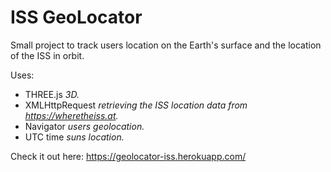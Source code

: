 # ISS GeoLocator

Small project to track users location on the Earth's surface and the location of the ISS in orbit.

Uses:
-   THREE.js *3D.*
-   XMLHttpRequest *retrieving the ISS location data from https://wheretheiss.at.*
-   Navigator *users geolocation.*
-   UTC time *suns location.*

Check it out here: https://geolocator-iss.herokuapp.com/
